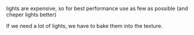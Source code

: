 lights are expensive, so for best performance use as few as possible (and cheper lights better)

If we need a lot of lights, we have to bake them into the texture.
